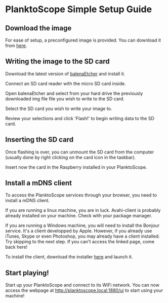 # PlanktoScope Simple Setup Guide

## Download the image

For ease of setup, a preconfigured image is provided. You can download it from [here](https://drive.google.com/file/d/1y0k_NDXN0yT5caZrXhjLYXgQVxu-D5ql/view?usp=sharing).

## Writing the image to the SD card

Download the latest version of [balenaEtcher](https://www.balena.io/etcher/) and install it.

Connect an SD card reader with the micro SD card inside.

Open balenaEtcher and select from your hard drive the previously downloaded img file file you wish to write to the SD card.

Select the SD card you wish to write your image to.

Review your selections and click 'Flash!' to begin writing data to the SD card.

## Inserting the SD card
Once flashing is over, you can unmount the SD card from the computer (usually done by right clicking on the card icon in the taskbar).

Insert now the card in the Raspberry installed in your PlanktoScope.

## Install a mDNS client

To access the PlanktoScope services through your browser, you need to install a mDNS client.

If you are running a linux machine, you are in luck. Avahi-client is probably already installed on your machine. Check with your package manager.

If you are running a Windows machine, you will need to install the Bonjour service. It's a client developped by Apple. However, if you already use iTunes, Skype or even Photoshop, you may already have a client installed. Try skipping to the next step. If you can't access the linked page, come back here!

To install the client, download the installer [here](https://download.info.apple.com/Mac_OS_X/061-8098.20100603.gthyu/BonjourPSSetup.exe) and launch it.

## Start playing!

Start up your PlanktoScope and connect to its WiFi network. You can now access the webpage at http://planktoscope.local:1880/ui to start using your machine!
